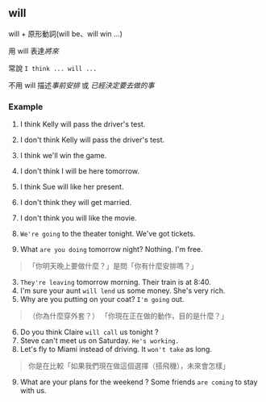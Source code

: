 ## will

will + 原形動詞(will be、will win ...)

用 will 表達*將來*

常說 `I think ... will ...`

不用 will 描述*事前安排* 或 *已經決定要去做的事*

### Example

1. I think Kelly will pass the driver's test.
2. I don't think Kelly will pass the driver's test.
3. I think we'll win the game.
4. I don't think I will be here tomorrow.
5. I think Sue will like her present.
6. I don't think they will get married.
7. I don't think you will like the movie.

1. `We're going` to the theater tonight. We've got tickets.
2. What `are you doing` tomorrow night? Nothing. I'm free. 
>「你明天晚上要做什麼？」是問「你有什麼安排嗎？」
3. `They're leaving` tomorrow morning. Their train is at 8:40.
4. I'm sure your aunt `will lend` us some money. She's very rich.
5. Why are you putting on your coat? `I'm going` out.
>（你為什麼穿外套？）
> 「你現在正在做的動作，目的是什麼？」
6. Do you think Claire `will call` us tonight ?
7. Steve can't meet us on Saturday. `He's working.`
8. Let's fly to Miami instead of driving. It `won't take` as long.
> 你是在比較「如果我們現在做這個選擇（搭飛機），未來會怎樣」
9. What are your plans for the weekend ? Some friends `are coming` to stay with us.
